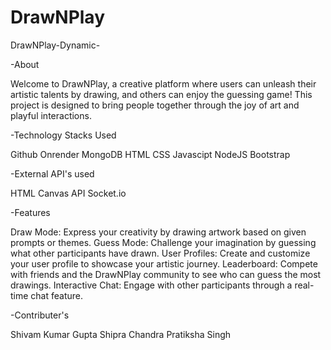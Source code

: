 # DrawNPlay

DrawNPlay-Dynamic-

-About 

Welcome to DrawNPlay, a creative platform where users can unleash their artistic talents by drawing, and others can enjoy the guessing game! This project is designed to bring people together through the joy of art and playful interactions.


-Technology Stacks Used

Github
Onrender
MongoDB
HTML
CSS
Javascipt
NodeJS
Bootstrap


-External API's used

HTML Canvas API
Socket.io


-Features

Draw Mode: Express your creativity by drawing artwork based on given prompts or themes.
Guess Mode: Challenge your imagination by guessing what other participants have drawn.
User Profiles: Create and customize your user profile to showcase your artistic journey.
Leaderboard: Compete with friends and the DrawNPlay community to see who can guess the most drawings.
Interactive Chat: Engage with other participants through a real-time chat feature.


-Contributer's

Shivam Kumar Gupta
Shipra Chandra
Pratiksha Singh
